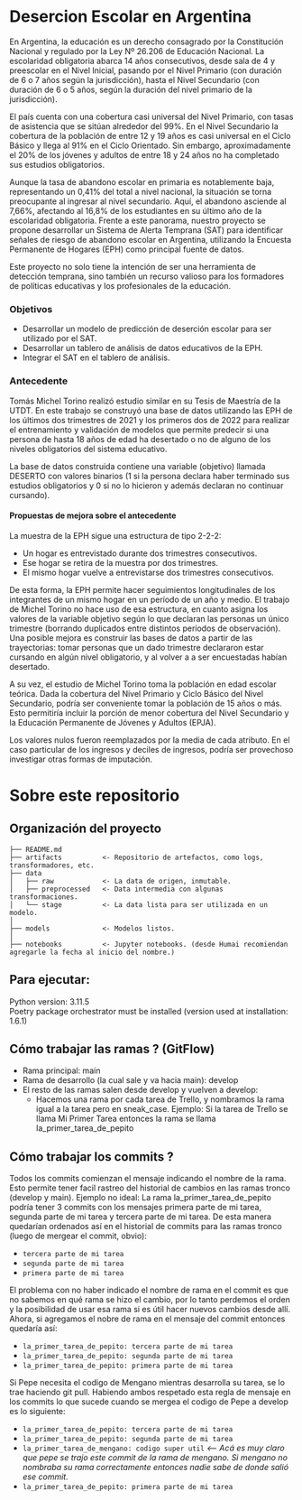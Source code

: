 # Desercion Escolar en Argentina 
En Argentina, la educación es un derecho consagrado por la Constitución Nacional y regulado por la Ley Nº 26.206 de Educación Nacional. La escolaridad obligatoria abarca 14 años consecutivos, desde sala de 4 y preescolar en el Nivel Inicial, pasando por el Nivel Primario (con duración de 6 o 7 años según la jurisdicción), hasta el Nivel Secundario (con duración de 6 o 5 años, según la duración del nivel primario de la jurisdicción).

El país cuenta con una cobertura casi universal del Nivel Primario, con tasas de asistencia que se sitúan alrededor del 99%. En el Nivel Secundario la cobertura de la población de entre 12 y 19 años es casi universal en el Ciclo Básico y llega al 91% en el Ciclo Orientado. Sin embargo, aproximadamente el 20% de los jóvenes y adultos de entre 18 y 24 años no ha completado sus estudios obligatorios.

Aunque la tasa de abandono escolar en primaria es notablemente baja, representando un 0,41% del total a nivel nacional, la situación se torna preocupante al ingresar al nivel secundario. Aquí, el abandono asciende al 7,66%, afectando al 16,8% de los estudiantes en su último año de la escolaridad obligatoria.
Frente a este panorama, nuestro proyecto se propone desarrollar un Sistema de Alerta Temprana (SAT) para identificar señales de riesgo de abandono escolar en Argentina, utilizando la Encuesta Permanente de Hogares (EPH) como principal fuente de datos.

Este proyecto no solo tiene la intención de ser una herramienta de detección temprana, sino también un recurso valioso para los formadores de políticas educativas y los profesionales de la educación.

### Objetivos
- Desarrollar un modelo de predicción de deserción escolar para ser utilizado por el SAT.
- Desarrollar un tablero de análisis de datos educativos de la EPH.
- Integrar el SAT en el tablero de análisis.

### Antecedente
Tomás Michel Torino realizó estudio similar en su Tesis de Maestría de la UTDT. En este trabajo se construyó una base de datos utilizando las EPH de los últimos dos trimestres de 2021 y los primeros dos de 2022 para realizar el entrenamiento y validación de modelos que permite predecir si una persona de hasta 18 años de edad ha desertado o no de alguno de los niveles obligatorios del sistema educativo.

La base de datos construida contiene una variable (objetivo) llamada DESERTO con valores binarios (1 si la persona declara haber terminado sus estudios obligatorios y 0 si no lo hicieron y además declaran no continuar cursando).

#### Propuestas de mejora sobre el antecedente
La muestra de la EPH sigue una estructura de tipo 2-2-2:
- Un hogar es entrevistado durante dos trimestres consecutivos.
- Ese hogar se retira de la muestra por dos trimestres.
- El mismo hogar vuelve a entrevistarse dos trimestres consecutivos.

De esta forma, la EPH permite hacer seguimientos longitudinales de los integrantes de un mismo hogar en un período de un año y medio.
El trabajo de Michel Torino no hace uso de esa estructura, en cuanto asigna los valores de la variable objetivo según lo que declaran las personas un único trimestre (borrando duplicados entre distintos períodos de observación). Una posible mejora es construir las bases de datos a partir de las trayectorias: tomar personas que un dado trimestre declararon estar cursando en algún nivel obligatorio, y al volver a a ser encuestadas habían desertado.

A su vez, el estudio de Michel Torino toma la población en edad escolar teórica. Dada  la cobertura del Nivel Primario y Ciclo Básico del Nivel Secundario, podría ser conveniente tomar la población de 15 años o más. Esto permitiría incluir la porción de menor cobertura del Nivel Secundario y la Educación Permanente de Jóvenes y Adultos (EPJA). 

Los valores nulos fueron reemplazados por la media de cada atributo. En el caso particular de los ingresos y deciles de ingresos, podría ser provechoso investigar otras formas de imputación.

# Sobre este repositorio
Organización del proyecto
------------

    ├── README.md
    ├── artifacts          <- Repositorio de artefactos, como logs, transformadores, etc.
    ├── data
    │   ├── raw            <- La data de origen, inmutable.
    │   ├── preprocessed   <- Data intermedia con algunas transformaciones.
    │   └── stage          <- La data lista para ser utilizada en un modelo.
    │
    ├── models             <- Modelos listos.
    │
    ├── notebooks          <- Jupyter notebooks. (desde Humai recomiendan agregarle la fecha al inicio del nombre.)
    
    
Para ejecutar:
------------

Python version: 3.11.5
<br>
Poetry package orchestrator must be installed (version used at installation: 1.6.1)


## Cómo trabajar las ramas ? (GitFlow)
- Rama principal: main
- Rama de desarrollo (la cual sale y va hacia main): develop
- El resto de las ramas salen desde develop y vuelven a develop: 
  - Hacemos una rama por cada tarea de Trello, y nombramos la rama igual a la tarea pero en sneak_case. Ejemplo: Si la tarea de Trello se llama Mi Primer Tarea entonces la rama se llama la_primer_tarea_de_pepito

## Cómo trabajar los commits ?
Todos los commits comienzan el mensaje indicando el nombre de la rama. Esto permite tener facil rastreo del historial de cambios en las ramas tronco (develop y main).
Ejemplo no ideal: La rama la_primer_tarea_de_pepito podría tener 3 commits con los mensajes primera parte de mi tarea, segunda parte de mi tarea y tercera parte de mi tarea. De esta manera quedarían ordenados así en el historial de commits para las ramas tronco (luego de mergear el commit, obvio):
- ```tercera parte de mi tarea```
- ```segunda parte de mi tarea```
- ```primera parte de mi tarea```

El problema con no haber indicado el nombre de rama en el commit es que no sabemos en qué rama se hizo el cambio, por lo tanto perdemos el orden y la posibilidad de usar esa rama si es útil hacer nuevos cambios desde allí.
Ahora, si agregamos el nobre de rama en el mensaje del commit entonces quedaría así:

- ```la_primer_tarea_de_pepito: tercera parte de mi tarea```
- ```la_primer_tarea_de_pepito: segunda parte de mi tarea```
- ```la_primer_tarea_de_pepito: primera parte de mi tarea```

Si Pepe necesita el codigo de Mengano mientras desarrolla su tarea, se lo trae haciendo git pull. Habiendo ambos respetado esta regla de mensaje en los commits lo que sucede cuando se mergea el codigo de Pepe a develop es lo siguiente:


- ```la_primer_tarea_de_pepito: tercera parte de mi tarea```
- ```la_primer_tarea_de_pepito: segunda parte de mi tarea```
- ```la_primer_tarea_de_mengano: codigo super util``` *<-- Acá es muy claro que pepe se trajo este commit de la rama de mengano. Si mengano no nombraba su rama correctamente entonces nadie sabe de donde salió ese commit.*
- ```la_primer_tarea_de_pepito: primera parte de mi tarea```
